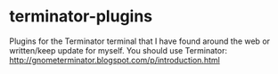 terminator-plugins
==================

Plugins for the Terminator terminal that I have found around the web or written/keep update for myself.
You should use Terminator: http://gnometerminator.blogspot.com/p/introduction.html
